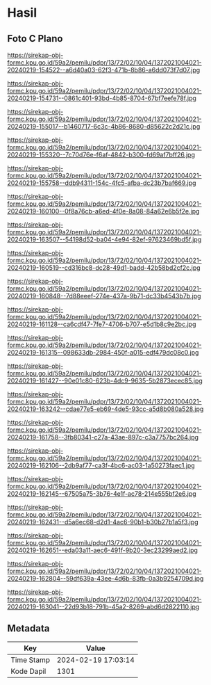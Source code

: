 # Hasil

## Foto C Plano

https://sirekap-obj-formc.kpu.go.id/59a2/pemilu/pdpr/13/72/02/10/04/1372021004021-20240219-154522--a6d40a03-62f3-471b-8b86-a6dd073f7d07.jpg

https://sirekap-obj-formc.kpu.go.id/59a2/pemilu/pdpr/13/72/02/10/04/1372021004021-20240219-154731--0861c401-93bd-4b85-8704-67bf7eefe78f.jpg

https://sirekap-obj-formc.kpu.go.id/59a2/pemilu/pdpr/13/72/02/10/04/1372021004021-20240219-155017--b1460717-6c3c-4b86-8680-d85622c2d21c.jpg

https://sirekap-obj-formc.kpu.go.id/59a2/pemilu/pdpr/13/72/02/10/04/1372021004021-20240219-155320--7c70d76e-f6af-4842-b300-fd69af7bff26.jpg

https://sirekap-obj-formc.kpu.go.id/59a2/pemilu/pdpr/13/72/02/10/04/1372021004021-20240219-155758--ddb94311-154c-4fc5-afba-dc23b7baf669.jpg

https://sirekap-obj-formc.kpu.go.id/59a2/pemilu/pdpr/13/72/02/10/04/1372021004021-20240219-160100--0f8a76cb-a6ed-4f0e-8a08-84a62e6b5f2e.jpg

https://sirekap-obj-formc.kpu.go.id/59a2/pemilu/pdpr/13/72/02/10/04/1372021004021-20240219-163507--54198d52-ba04-4e94-82ef-97623469bd5f.jpg

https://sirekap-obj-formc.kpu.go.id/59a2/pemilu/pdpr/13/72/02/10/04/1372021004021-20240219-160519--cd316bc8-dc28-49d1-badd-42b58bd2cf2c.jpg

https://sirekap-obj-formc.kpu.go.id/59a2/pemilu/pdpr/13/72/02/10/04/1372021004021-20240219-160848--7d88eeef-274e-437a-9b71-dc33b4543b7b.jpg

https://sirekap-obj-formc.kpu.go.id/59a2/pemilu/pdpr/13/72/02/10/04/1372021004021-20240219-161128--ca6cdf47-7fe7-4706-b707-e5d1b8c9e2bc.jpg

https://sirekap-obj-formc.kpu.go.id/59a2/pemilu/pdpr/13/72/02/10/04/1372021004021-20240219-161315--098633db-2984-450f-a015-edf479dc08c0.jpg

https://sirekap-obj-formc.kpu.go.id/59a2/pemilu/pdpr/13/72/02/10/04/1372021004021-20240219-161427--90e01c80-623b-4dc9-9635-5b2873ecec85.jpg

https://sirekap-obj-formc.kpu.go.id/59a2/pemilu/pdpr/13/72/02/10/04/1372021004021-20240219-163242--cdae77e5-eb69-4de5-93cc-a5d8b080a528.jpg

https://sirekap-obj-formc.kpu.go.id/59a2/pemilu/pdpr/13/72/02/10/04/1372021004021-20240219-161758--3fb80341-c27a-43ae-897c-c3a7757bc264.jpg

https://sirekap-obj-formc.kpu.go.id/59a2/pemilu/pdpr/13/72/02/10/04/1372021004021-20240219-162106--2db9af77-ca3f-4bc6-ac03-1a50273faec1.jpg

https://sirekap-obj-formc.kpu.go.id/59a2/pemilu/pdpr/13/72/02/10/04/1372021004021-20240219-162145--67505a75-3b76-4e1f-ac78-214e555bf2e6.jpg

https://sirekap-obj-formc.kpu.go.id/59a2/pemilu/pdpr/13/72/02/10/04/1372021004021-20240219-162431--d5a6ec68-d2d1-4ac6-90b1-b30b27b1a5f3.jpg

https://sirekap-obj-formc.kpu.go.id/59a2/pemilu/pdpr/13/72/02/10/04/1372021004021-20240219-162651--eda03a11-aec6-491f-9b20-3ec23299aed2.jpg

https://sirekap-obj-formc.kpu.go.id/59a2/pemilu/pdpr/13/72/02/10/04/1372021004021-20240219-162804--59df639a-43ee-4d6b-83fb-0a3b9254709d.jpg

https://sirekap-obj-formc.kpu.go.id/59a2/pemilu/pdpr/13/72/02/10/04/1372021004021-20240219-163041--22d93b18-791b-45a2-8269-abd6d2822110.jpg


## Metadata

| Key        | Value               |
| ---------- | ------------------- |
| Time Stamp | 2024-02-19 17:03:14 |
| Kode Dapil | 1301                |



